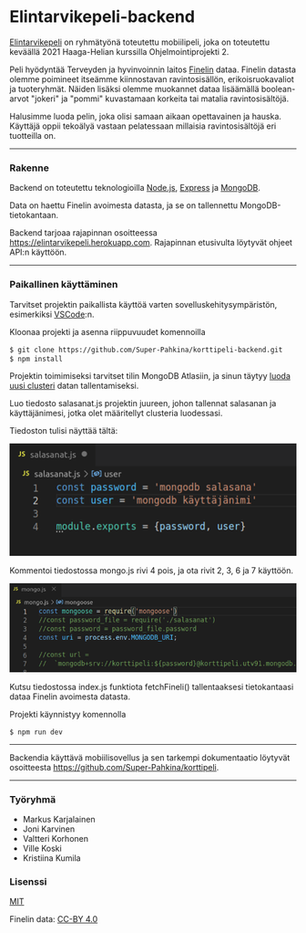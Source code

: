 # Elintarvikepeli-backend

[Elintarvikepeli](https://github.com/Super-Pahkina/korttipeli) on ryhmätyönä toteutettu mobiilipeli, joka on toteutettu keväällä 2021 Haaga-Helian kurssilla Ohjelmointiprojekti 2.

Peli hyödyntää Terveyden ja hyvinvoinnin laitos [Finelin](https://fineli.fi/fineli/fi/ohje/19) dataa. Finelin datasta olemme poimineet itseämme kiinnostavan ravintosisällön, erikoisruokavaliot ja tuoteryhmät. Näiden lisäksi olemme muokannet dataa lisäämällä boolean-arvot "jokeri" ja "pommi" kuvastamaan korkeita tai matalia ravintosisältöjä.

Halusimme luoda pelin, joka olisi samaan aikaan opettavainen ja hauska. Käyttäjä oppii tekoälyä vastaan pelatessaan millaisia ravintosisältöjä eri tuotteilla on.

-------------

### Rakenne
Backend on toteutettu teknologioilla [Node.js](https://nodejs.org/en/), [Express](https://expressjs.com/en/starter/installing.html) ja [MongoDB](https://www.mongodb.com/cloud/atlas/lp/try2?utm_source=google&utm_campaign=gs_emea_finland_search_core_brand_atlas_desktop&utm_term=mongodb&utm_medium=cpc_paid_search&utm_ad=e&utm_ad_campaign_id=12212624398&gclid=Cj0KCQjwyZmEBhCpARIsALIzmnJf83TVas7R8NkAHZOXNpOUZDSjZXXuGCfmc1jTu8Yxd0zREoz6POsaAlFBEALw_wcB).

Data on haettu Finelin avoimesta datasta, ja se on tallennettu MongoDB-tietokantaan.

Backend tarjoaa rajapinnan osoitteessa https://elintarvikepeli.herokuapp.com. Rajapinnan etusivulta löytyvät
ohjeet API:n käyttöön.

------------

### Paikallinen käyttäminen
Tarvitset projektin paikallista käyttöä varten sovelluskehitysympäristön, esimerkiksi [VSCode](https://code.visualstudio.com/):n. 

Kloonaa projekti ja asenna riippuvuudet komennoilla 


    $ git clone https://github.com/Super-Pahkina/korttipeli-backend.git
    $ npm install



Projektin toimimiseksi tarvitset tilin MongoDB Atlasiin, ja sinun täytyy [luoda uusi clusteri](https://docs.atlas.mongodb.com/tutorial/create-new-cluster/) datan tallentamiseksi.

Luo tiedosto salasanat.js projektin juureen, johon tallennat salasanan ja käyttäjänimesi, jotka olet määritellyt clusteria luodessasi. 

Tiedoston tulisi näyttää tältä:

![vaihda salasana](pictures/salasanatiedosto.png)

Kommentoi tiedostossa mongo.js rivi 4 pois, ja ota rivit 2, 3, 6 ja 7 käyttöön.

![vaihda salasana](pictures/password.png)

Kutsu tiedostossa index.js funktiota fetchFineli() tallentaaksesi tietokantaasi dataa Finelin avoimesta datasta.

Projekti käynnistyy komennolla 


    $ npm run dev


---------------
Backendia käyttävä mobiilisovellus ja sen tarkempi dokumentaatio löytyvät osoitteesta
https://github.com/Super-Pahkina/korttipeli.

--------------
### Työryhmä

- Markus Karjalainen
- Joni Karvinen
- Valtteri Korhonen
- Ville Koski
- Kristiina Kumila

### Lisenssi
[MIT](https://choosealicense.com/licenses/mit/)

Finelin data:
[CC-BY 4.0](https://creativecommons.org/licenses/by/4.0/deed.fi)
